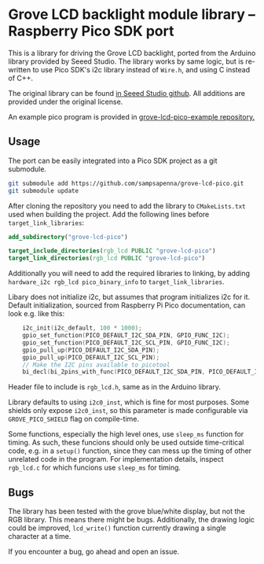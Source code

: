 # Grove LCD backlight module library – Raspberry Pico SDK port
This is a library for driving the Grove LCD backlight, ported from the Arduino
library provided by Seeed Studio. The library works by same logic, but is
re-written to use Pico SDK's i2c library instead of `Wire.h`, and using C
instead of C++.

The original library can be found [in Seeed Studio github](https://github.com/Seeed-Studio/Grove_LCD_RGB_Backlight).
All additions are provided under the original license.

An example pico program is provided in [grove-lcd-pico-example repository.](https://github.com/sampsapenna/grove-lcd-pico-example)

## Usage
The port can be easily integrated into a Pico SDK project as a git submodule.
```bash
git submodule add https://github.com/sampsapenna/grove-lcd-pico.git
git submodule update
```
After cloning the repository you need to add the library to `CMakeLists.txt`
used when building the project. Add the following lines before `target_link_libraries`:
```cmake
add_subdirectory("grove-lcd-pico")

target_include_directories(rgb_lcd PUBLIC "grove-lcd-pico")
target_link_directories(rgb_lcd PUBLIC "grove-lcd-pico")
```

Additionally you will need to add the required libraries to linking, by
adding `hardware_i2c rgb_lcd pico_binary_info` to `target_link_libraries`.

Libary does not initialize i2c, but assumes that program initializes i2c
for it. Default initialization, sourced from Raspberry Pi Pico documentation,
can look e.g. like this:
```c
    i2c_init(i2c_default, 100 * 1000);
    gpio_set_function(PICO_DEFAULT_I2C_SDA_PIN, GPIO_FUNC_I2C);
    gpio_set_function(PICO_DEFAULT_I2C_SCL_PIN, GPIO_FUNC_I2C);
    gpio_pull_up(PICO_DEFAULT_I2C_SDA_PIN);
    gpio_pull_up(PICO_DEFAULT_I2C_SCL_PIN);
    // Make the I2C pins available to picotool
    bi_decl(bi_2pins_with_func(PICO_DEFAULT_I2C_SDA_PIN, PICO_DEFAULT_I2C_SCL_PIN, GPIO_FUNC_I2C));
```
Header file to include is `rgb_lcd.h`, same as in the Arduino library.

Library defaults to using `i2c0_inst`, which is fine for most purposes. Some
shields only expose `i2c0_inst`, so this parameter is made configurable via
`GROVE_PICO_SHIELD` flag on compile-time.

Some functions, especially the high level ones, use `sleep_ms` function for timing.
As such, these funcions should only be used outside time-critical code, e.g. in
a `setup()` function, since they can mess up the timing of other unrelated code
in the program. For implementation details, inspect `rgb_lcd.c` for which funcions
use `sleep_ms` for timing.

## Bugs
The library has been tested with the grove blue/white display, but not the
RGB library. This means there might be bugs. Additionally, the drawing logic
could be improved, `lcd_write()` function currently drawing a single character
at a time.

If you encounter a bug, go ahead and open an issue.
